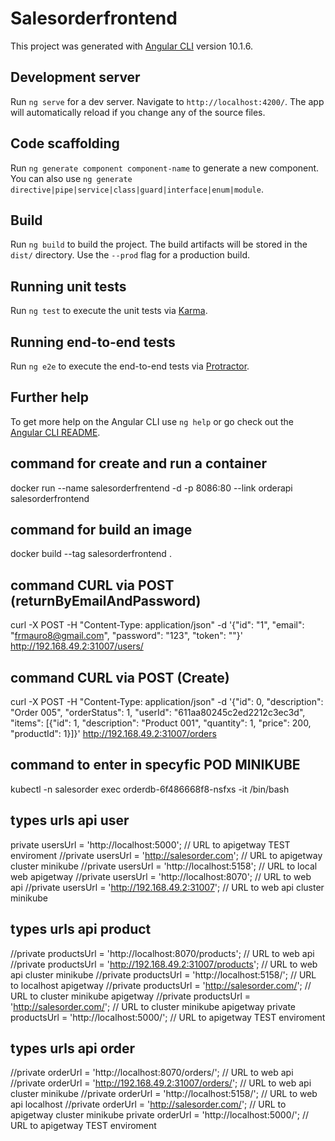 # Salesorderfrontend

This project was generated with [Angular CLI](https://github.com/angular/angular-cli) version 10.1.6.

## Development server

Run `ng serve` for a dev server. Navigate to `http://localhost:4200/`. The app will automatically reload if you change any of the source files.

## Code scaffolding

Run `ng generate component component-name` to generate a new component. You can also use `ng generate directive|pipe|service|class|guard|interface|enum|module`.

## Build

Run `ng build` to build the project. The build artifacts will be stored in the `dist/` directory. Use the `--prod` flag for a production build.

## Running unit tests

Run `ng test` to execute the unit tests via [Karma](https://karma-runner.github.io).

## Running end-to-end tests

Run `ng e2e` to execute the end-to-end tests via [Protractor](http://www.protractortest.org/).

## Further help

To get more help on the Angular CLI use `ng help` or go check out the [Angular CLI README](https://github.com/angular/angular-cli/blob/master/README.md).

## command for create and run a container
docker run --name salesorderfrentend -d -p 8086:80 --link orderapi salesorderfrontend

## command for build an image
docker build --tag salesorderfrontend .

## command CURL via POST (returnByEmailAndPassword)
curl -X POST -H "Content-Type: application/json" -d '{"id": "1", "email": "frmauro8@gmail.com", "password": "123", "token": ""}' http://192.168.49.2:31007/users/

## command CURL via POST (Create)
curl -X POST -H "Content-Type: application/json" -d '{"id": 0, "description": "Order 005", "orderStatus": 1, "userId": "611aa80245c2ed2212c3ec3d", "items": [{"id": 1, "description": "Product 001", "quantity": 1, "price": 200, "productId": 1}]}' http://192.168.49.2:31007/orders


## command to enter in specyfic POD MINIKUBE
kubectl -n salesorder exec orderdb-6f486668f8-nsfxs -it /bin/bash


## types urls api user
private usersUrl = 'http://localhost:5000';  // URL to apigetway TEST enviroment
  //private usersUrl = 'http://salesorder.com';  // URL to apigetway cluster minikube
  //private usersUrl = 'http://localhost:5158';  // URL to local web apigetway
  //private usersUrl = 'http://localhost:8070';  // URL to web api
  //private usersUrl = 'http://192.168.49.2:31007'; // URL to web api cluster minikube

## types urls api product
//private productsUrl = 'http://localhost:8070/products';  // URL to web api
  //private productsUrl = 'http://192.168.49.2:31007/products'; // URL to web api cluster minikube
  //private productsUrl = 'http://localhost:5158/'; // URL to localhost apigetway
  //private productsUrl = 'http://salesorder.com/'; // URL to cluster minikube apigetway
  //private productsUrl = 'http://salesorder.com/'; // URL to cluster minikube apigetway
  private productsUrl = 'http://localhost:5000/';  // URL to apigetway TEST enviroment


## types urls api order
  //private orderUrl = 'http://localhost:8070/orders/'; // URL to web api
  //private orderUrl = 'http://192.168.49.2:31007/orders/'; // URL to web api cluster minikube
  //private orderUrl = 'http://localhost:5158/'; // URL to web api localhost
  //private orderUrl = 'http://salesorder.com/'; // URL to apigetway cluster minikube
  private orderUrl = 'http://localhost:5000/'; // URL to apigetway TEST enviroment


